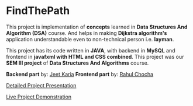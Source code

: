 # FindThePath
This project is implementation of **concepts** learned in **Data Structures And Algorithm (DSA)** course. And helps in making **Dijkstra algorithm's** application understandable even to non-technical person i.e. **layman**.

This project has its code written in **JAVA**, with backend in **MySQL** and frontend in **javafxml with HTML and CSS combined**.
This project was our **SEM III project** of **Data Structures And Algorithms** course.

**Backend part** by: [Jeet Karia](https://www.linkedin.com/in/jeet-karia-628773170)
**Frontend part** by: [Rahul Chocha](https://www.linkedin.com/in/rahul-chocha-14b391179)


[Detailed Project Presentation](https://www.researchgate.net/publication/338540725_Shortest_Path_Finder_Implementation_of_Dijkstra%27s_Algorithm_Data_Structures_And_Algorithms1)

[Live Project Demonstration](https://www.youtube.com/watch?v=07FWZNUv6vE)
